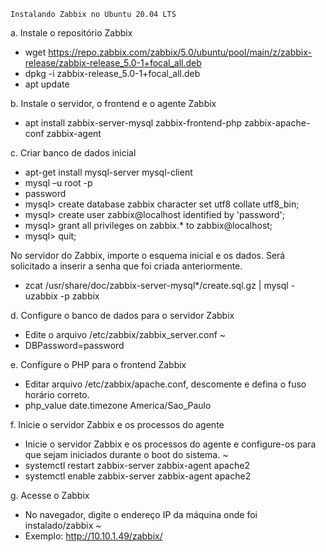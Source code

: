 ~~~~~~~~~~~~~~~~~~~~~~~~~~~~~~~~~
Instalando Zabbix no Ubuntu 20.04 LTS
~~~~~~~~~~~~~~~~~~~~~~~~~~~~~~~~~

a. Instale o repositório Zabbix
- wget https://repo.zabbix.com/zabbix/5.0/ubuntu/pool/main/z/zabbix-release/zabbix-release_5.0-1+focal_all.deb
- dpkg -i zabbix-release_5.0-1+focal_all.deb
- apt update

b. Instale o servidor, o frontend e o agente Zabbix
- apt install zabbix-server-mysql zabbix-frontend-php zabbix-apache-conf zabbix-agent

c. Criar banco de dados inicial
- apt-get install mysql-server mysql-client
- mysql –u root -p
- password
- mysql> create database zabbix character set utf8 collate utf8_bin;
- mysql> create user zabbix@localhost identified by 'password';
- mysql> grant all privileges on zabbix.* to zabbix@localhost;
- mysql> quit;

No servidor do Zabbix, importe o esquema inicial e os dados. Será solicitado a inserir a senha que foi criada anteriormente.
- zcat /usr/share/doc/zabbix-server-mysql*/create.sql.gz | mysql -uzabbix -p zabbix

d. Configure o banco de dados para o servidor Zabbix
- Edite o arquivo /etc/zabbix/zabbix_server.conf ~
- DBPassword=password

e. Configure o PHP para o frontend Zabbix
- Editar arquivo /etc/zabbix/apache.conf, descomente e defina o fuso horário correto.
- php_value date.timezone America/Sao_Paulo

f. Inicie o servidor Zabbix e os processos do agente
- Inicie o servidor Zabbix e os processos do agente e configure-os para que sejam iniciados durante o boot do sistema. ~
- systemctl restart zabbix-server zabbix-agent apache2
- systemctl enable zabbix-server zabbix-agent apache2

g. Acesse o Zabbix
- No navegador, digite o endereço IP da máquina onde foi instalado/zabbix ~
- Exemplo: http://10.10.1.49/zabbix/
